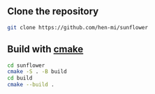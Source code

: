 ## Clone the repository

```bash
git clone https://github.com/hen-mi/sunflower
```
## Build with [cmake](https://cmake.org/)
```bash
cd sunflower
cmake -S . -B build
cd build
cmake --build .
```

